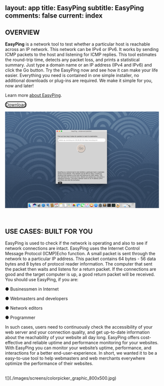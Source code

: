 layout: app
title: EasyPing
subtitle: EasyPing
comments: false
current: index
---


## OVERVIEW


**EasyPing** is a network tool to test whether a particular host is reachable across an IP network. This network can be IPv4 or IPv6. It works by sending ICMP packets to the host and listening for ICMP replies. This tool estimates the round-trip time, detects any packet loss, and prints a statistical summary. Just type a domain name or an IP address (IPv4 and IPv6) and click the Go button. Try the EasyPing now and see how it can make your life easier. Everything you need is contained in one simple installer, no additional downloads or plug-ins are required. We make it simple for you, now and later!

Learn more [about EasyPing](./features.html).

<a href="./download.html"><span class="cls-banner-start-link" style="border: 2px solid; border-radius: 25px;"><i class="fa fa-download fa-3x" aria-hidden="true"></i> <span> Download </span></span></a>
<br>

![](./images/screens/easyping_intro_1440x900.png)

<br>

## USE CASES: BUILT FOR YOU
EasyPing is used to check if the network is operating and also to see if network connections are intact. EasyPing uses the Internet Control Message Protocol (ICMP)Echo function. A small packet is sent through the network to a particular IP address. This packet contains 64 bytes - 56 data bytes and 8 bytes of protocol reader information. The computer that sent the packet then waits and listens for a return packet. If the connections are good and the target computer is up, a good return packet will be received. You should use EasyPing, if you are:  

● Businessmen in Internet

● Webmasters and developers

● Network editors

● Programmer

In such cases, users need to continuously check the accessibility of your web server and your connection quality, and get up-to-date information about the reachability of your website all day long. EasyPing offers cost-effective and reliable uptime and performance monitoring for your websites. With EasyPing you can monitor your website’s uptime, performance, and interactions for a better end-user-experience. In short, we wanted it to be a easy-to-use tool to help webmasters and web merchants everywhere optimize the performance of their websites.

<br>
![](./images/screens/colorpicker_graphic_800x500.jpg)
<br>

